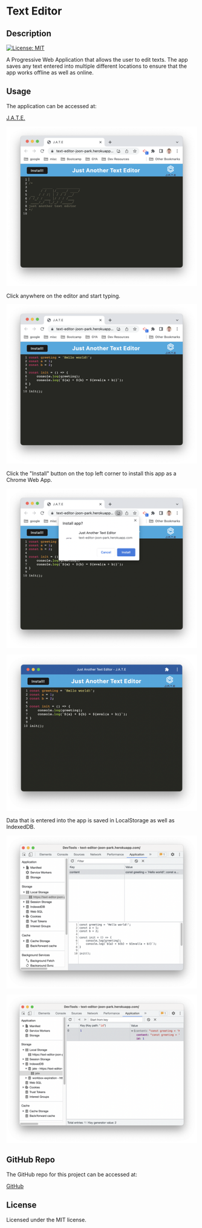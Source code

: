 # Text Editor

## Description

[![License: MIT](https://img.shields.io/badge/License-MIT-yellow.svg)](https://opensource.org/licenses/MIT)

A Progressive Web Application that allows the user to edit texts. The app saves any text entered into multiple different locations to ensure that the app works offline as well as online.

## Usage

The application can be accessed at:

[J.A.T.E.](https://text-editor-joon-park.herokuapp.com/)

![Screenshot](assets/images/screenshot00.png)

Click anywhere on the editor and start typing.

![Screenshot](assets/images/screenshot01.png)

Click the "Install" button on the top left corner to install this app as a Chrome Web App.

![Screenshot](assets/images/screenshot02.png)

![Screenshot](assets/images/screenshot03.png)

Data that is entered into the app is saved in LocalStorage as well as IndexedDB.

![Screenshot](assets/images/screenshot04.png)

![Screenshot](assets/images/screenshot05.png)

## GitHub Repo

The GitHub repo for this project can be accessed at:

[GitHub](https://github.com/jsp220/Text-Editor)

## License

Licensed under the MIT license.